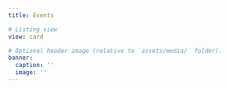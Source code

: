```yaml
---
title: Events

# Listing view
view: card

# Optional header image (relative to `assets/media/` folder).
banner:
  caption: ''
  image: ''
---
```

